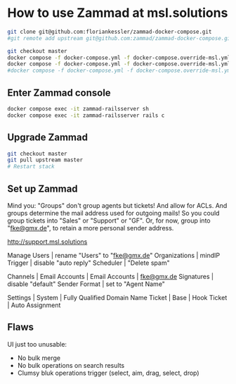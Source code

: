 # How to use Zammad at msl.solutions

```bash
git clone git@github.com:floriankessler/zammad-docker-compose.git
#git remote add upstream git@github.com:zammad/zammad-docker-compose.git

git checkout master
docker compose -f docker-compose.yml -f docker-compose.override-msl.yml up -d
docker compose -f docker-compose.yml -f docker-compose.override-msl.yml logs -f
#docker compose -f docker-compose.yml -f docker-compose.override-msl.yml down
```

## Enter Zammad console

```bash
docker compose exec -it zammad-railsserver sh
docker compose exec -it zammad-railsserver rails c
```

## Upgrade Zammad

```bash
git checkout master
git pull upstream master
# Restart stack
```

## Set up Zammad

Mind you: "Groups" don't group agents but tickets! And allow for ACLs. And groups determine the mail address used for outgoing mails!
So you could group tickets into "Sales" or "Support" or "GF". Or, for now, group into "fke@gmx.de", to retain a more personal sender address.

http://support.msl.solutions

Manage
  Users | rename "Users" to "fke@gmx.de"
  Organizations | mindIP
  Trigger | disable "auto reply"
  Scheduler | "Delete spam"

Channels | Email
  Accounts | Email Accounts | fke@gmx.de
  Signatures | disable "default"
  Sender Format | set to "Agent Name"

Settings |
  System | Fully Qualified Domain Name
  Ticket | Base | Hook
  Ticket | Auto Assignment

## Flaws

UI just too unusable:

- No bulk merge
- No bulk operations on search results
- Clumsy bluk operations trigger (select, aim, drag, select, drop)

